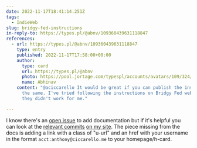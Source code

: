 ```yaml
---
date: 2022-11-17T18:41:14.251Z
tags:
  - IndieWeb
slug: bridgy-fed-instructions
in-reply-to: https://types.pl/@abnv/109360439631118847
references:
  - url: https://types.pl/@abnv/109360439631118847
    type: entry
    published: 2022-11-17T17:58:00+00:00
    author:
      type: card
      url: https://types.pl/@abnv
      photo: https://pool.jortage.com/typespl/accounts/avatars/109/324/122/156/584/056/original/70534b84e040c5f8.jpeg
      name: Abhinav
    content: "@aciccarello It would be great if you can publish the instructions for
      the same. I've tried following the instructions on Bridgy Fed website but
      they didn't work for me."

---
```


I know there's an [open issue](https://github.com/snarfed/bridgy-fed/issues/272) to add documentation but if it's helpful you can look at the [relevant commits](https://github.com/aciccarello/ciccarello.me/compare/d5f25dec5a441fb4f6783facd54e88de30250c0f...61457954adc86d34a67080313cabf24f11ac4eba) [on my site](https://github.com/aciccarello/ciccarello.me/commit/50a67193255fb81377d77a790b830907469fcc44). The piece missing from the docs is adding a link with a class of "u-url" and an href with your username in the format `acct:anthony@ciccarello.me` to your homepage/h-card.
